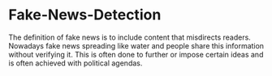 # Fake-News-Detection

The definition of fake news is to include content that misdirects readers. Nowadays fake news spreading like water and people share this information without verifying it. This is often done to further or impose certain ideas and is often achieved with political agendas.


